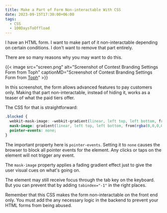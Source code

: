 ```yaml
---
title: Make a Part of Form Non-interactable With CSS
date: 2023-09-15T17:30:00+06:00
tags:
  - CSS
  - 100DaysToOffload
---
```


I have an HTML form. I want to make part of it non-interactable depending on certain conditions. I don't want to remove that part entirely.

There are so many reasons why you may want to do this.

{{< image src="screen.png" alt="Screenshot of Contest Branding Settings Form from Toph" captionMD="Screenshot of Contest Branding Settings Form from [Toph](https://toph.co/)" >}}

In this screenshot, the form allows advanced features to pay customers only. Making that part non-interactable, instead of hiding it, works as a teaser of what the paid tiers offer.

The CSS for that is straightforward:

``` css
.blocked {
  webkit-mask-image: -webkit-gradient(linear, left top, left bottom, from(rgba(0,0,0,0.5)), to(rgba(0,0,0,0)));
  mask-image: gradient(linear, left top, left bottom, from(rgba(0,0,0,0.5)), to(rgba(0,0,0,0)));
  pointer-events: none;
}
```

The important property here is `pointer-events`. Setting it to `none` causes the browser to block all pointer events for the element. Any clicks or taps on the element will not trigger any event.

The `mask-image` property applies a fading gradient effect just to give the user visual cues on what's going on.

The element may still receive focus through the tab key on the keyboard. But you can prevent that by adding `tabindex="-1"` in the right places.

Remember that this CSS makes the form non-interactable on the front end only. You must add the any necessary logic in the backend to prevent your HTML forms from being abused.
